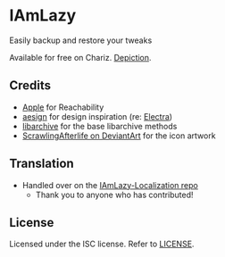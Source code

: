 # IAmLazy
Easily backup and restore your tweaks

Available for free on Chariz. [Depiction](https://chariz.com/get/iamlazy).

## Credits
- [Apple](https://developer.apple.com/library/archive/samplecode/Reachability/) for Reachability
- [aesign](https://twitter.com/aesign_) for design inspiration (re: [Electra](https://coolstar.org/electra/))
- [libarchive](https://github.com/libarchive/libarchive/wiki/Examples) for the base libarchive methods
- [ScrawlingAfterlife on DeviantArt](https://www.deviantart.com/scrawlingafterlife/art/Snorlax-342569288) for the icon artwork

## Translation
- Handled over on the [IAmLazy-Localization repo](https://github.com/L1ghtmann/IAmLazy-Localization)
    - Thank you to anyone who has contributed!

## License
Licensed under the ISC license. Refer to [LICENSE](LICENSE).
